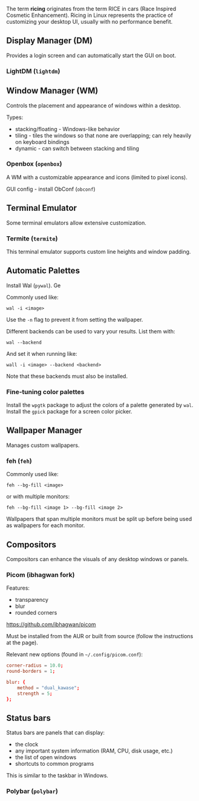 The term **ricing** originates from the term RICE in cars (Race Inspired Cosmetic Enhancement). Ricing in Linux represents the practice of customizing your desktop UI, usually with no performance benefit.

## Display Manager (DM)
Provides a login screen and can automatically start the GUI on boot.

### LightDM (`lightdm`)

## Window Manager (WM)
Controls the placement and appearance of windows within a desktop.

Types:
-	stacking/floating - Windows-like behavior
-	tiling - tiles the windows so that none are overlapping; can rely heavily on keyboard bindings
-	dynamic - can switch between stacking and tiling

### Openbox (`openbox`)
A WM with a customizable appearance and icons (limited to pixel icons).

GUI config - install ObConf (`obconf`)

## Terminal Emulator
Some terminal emulators allow extensive customization.

### Termite (`termite`)
This terminal emulator supports custom line heights and window padding.

## Automatic Palettes

Install Wal (`pywal`). Ge

Commonly used like:

```
wal -i <image>
```

Use the `-n` flag to prevent it from setting the wallpaper.

Different backends can be used to vary your results. List them with:

```
wal --backend
```

And set it when running like:

```
wall -i <image> --backend <backend>
```

Note that these backends must also be installed.

### Fine-tuning color palettes

Install the `wpgtk` package to adjust the colors of a palette generated by `wal`.
Install the `gpick` package for a screen color picker.

## Wallpaper Manager
Manages custom wallpapers.

### feh (`feh`)

Commonly used like:

```
feh --bg-fill <image>
```

or with multiple monitors:

```
feh --bg-fill <image 1> --bg-fill <image 2>
```

Wallpapers that span multiple monitors must be split up before being used
as wallpapers for each monitor.



## Compositors
Compositors can enhance the visuals of any desktop windows or panels.

### Picom (ibhagwan fork)

Features:
-	transparency
-	blur
-	rounded corners

https://github.com/ibhagwan/picom

Must be installed from the AUR or built from source (follow the instructions at the page).

Relevant new options (found in `~/.config/picom.conf`):

```conf
corner-radius = 10.0;
round-borders = 1;

blur: {
	method = "dual_kawase";
	strength = 5;
};
```

## Status bars
Status bars are panels that can display:
-	the clock
-	any important system information (RAM, CPU, disk usage, etc.)
-	the list of open windows
-	shortcuts to common programs

This is similar to the taskbar in Windows.

### Polybar (`polybar`)